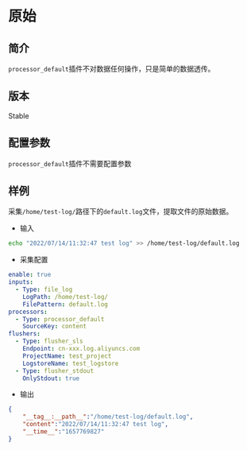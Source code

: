 # 原始

## 简介

`processor_default`插件不对数据任何操作，只是简单的数据透传。

## 版本

Stable

## 配置参数

`processor_default`插件不需要配置参数

## 样例

采集`/home/test-log/`路径下的`default.log`文件，提取文件的原始数据。

* 输入

```bash
echo "2022/07/14/11:32:47 test log" >> /home/test-log/default.log
```

* 采集配置

```yaml
enable: true
inputs:
  - Type: file_log
    LogPath: /home/test-log/
    FilePattern: default.log
processors:
  - Type: processor_default
    SourceKey: content
flushers:
  - Type: flusher_sls
    Endpoint: cn-xxx.log.aliyuncs.com
    ProjectName: test_project
    LogstoreName: test_logstore
  - Type: flusher_stdout
    OnlyStdout: true
```

* 输出

```json
{
    "__tag__:__path__":"/home/test-log/default.log",
    "content":"2022/07/14/11:32:47 test log",
    "__time__":"1657769827"
}
```
